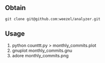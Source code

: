 ## Obtain
	git clone git@github.com:weezel/analyzer.git
## Usage
1)
	python counttt.py > monthly_commits.plot
2)
	gnuplot monthly_commits.gnu
3)
	adore monthly_commits.png
